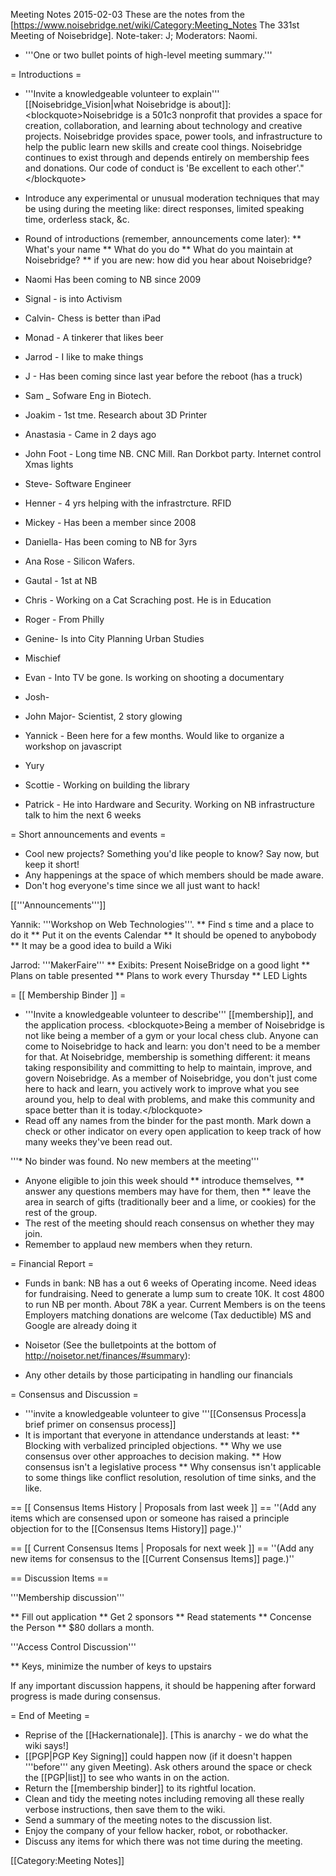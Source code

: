 Meeting Notes 2015-02-03 
 These are the notes from the [https://www.noisebridge.net/wiki/Category:Meeting_Notes The 331st Meeting of Noisebridge]. Note-taker: J; Moderators: Naomi.
* '''One or two bullet points of high-level meeting summary.'''

= Introductions =

* '''Invite a knowledgeable volunteer to explain''' [[Noisebridge_Vision|what Noisebridge is about]]:
&lt;blockquote>Noisebridge is a 501c3 nonprofit that provides a space for creation, collaboration, and learning about technology and creative projects. Noisebridge provides space, power tools, and infrastructure to help the public learn new skills and create cool things. Noisebridge continues to exist through and depends entirely on membership fees and donations. Our code of conduct is 'Be excellent to each other'."&lt;/blockquote>
* Introduce any experimental or unusual moderation techniques that may be using during the meeting like: direct responses, limited speaking time, orderless stack, &amp;c.
* Round of introductions (remember, announcements come later):
** What's your name
** What do you do
** What do you maintain at Noisebridge?
** if you are new: how did you hear about Noisebridge?

* Naomi  Has been coming to NB since 2009
* Signal - is into Activism
* Calvin- Chess is better than iPad
* Monad - A tinkerer that likes beer
* Jarrod - I like to make things
* J - Has been coming since last year before the reboot (has a truck)
* Sam _ Sofware Eng in Biotech.
* Joakim - 1st tme. Research about 3D Printer 
* Anastasia - Came in 2 days ago
* John Foot - Long time NB. CNC Mill. Ran Dorkbot party. Internet control Xmas lights
* Steve- Software Engineer
* Henner - 4 yrs helping with the infrastrcture. RFID
* Mickey - Has been a member since 2008
* Daniella- Has been coming to NB for 3yrs
* Ana Rose - Silicon Wafers. 
* Gautal - 1st  at NB
* Chris - Working on a Cat Scraching post. He is in Education
* Roger - From Philly
* Genine- Is into City Planning Urban Studies 
* Mischief
* Evan - Into TV be gone. Is working on shooting a documentary
* Josh-
* John Major- Scientist, 2 story glowing
* Yannick - Been here for a few months. Would like to organize a workshop on javascript
* Yury
* Scottie - Working on building the library
* Patrick - He into Hardware and Security. Working on NB infrastructure talk to him the next 6 weeks 


= Short announcements and events =
* Cool new projects? Something you'd like people to know? Say now, but keep it short!
* Any happenings at the space of which members should be made aware.
* Don't hog everyone's time since we all just want to hack!

[['''Announcements''']]

Yannik: '''Workshop on Web Technologies'''. 
** Find s time and a place to do it
** Put it on the events Calendar
** It should be opened to anybobody
** It may be a good idea to build a Wiki

Jarrod: '''MakerFaire'''
** Exibits: Present NoiseBridge on a good light
** Plans on table presented 
** Plans to work every Thursday
** LED Lights

= [[ Membership Binder ]] =

* '''Invite a knowledgeable volunteer to describe''' [[membership]], and the application process.
&lt;blockquote>Being a member of Noisebridge is not like being a member of a gym or your local chess club. Anyone can come to Noisebridge to hack and learn: you don't need to be a member for that. At Noisebridge, membership is something different: it means taking responsibility and committing to help to maintain, improve, and govern Noisebridge. As a member of Noisebridge, you don't just come here to hack and learn, you actively work to improve what you see around you, help to deal with problems, and make this community and space better than it is today.&lt;/blockquote>
* Read off any names from the binder for the past month. Mark down a check or other indicator on every open application to keep track of how many weeks they've been read out.

'''* No binder was found. No new members at the meeting'''

* Anyone eligible to join this week should
** introduce themselves,
** answer any questions members may have for them, then
** leave the area in search of gifts (traditionally beer and a lime, or cookies) for the rest of the group.
* The rest of the meeting should reach consensus on whether they may join.
* Remember to applaud new members when they return.

= Financial Report =
* Funds in bank: NB has a out 6 weeks of Operating income. Need ideas for fundraising.  Need to generate a lump sum to create 10K.
It cost 4800 to run NB per month. About 78K a year. 
Current Members is  on the teens
Employers matching donations are welcome (Tax deductible) MS and Google are already doing it 



* Noisetor (See the bulletpoints at the bottom of http://noisetor.net/finances/#summary):
* Any other details by those participating in handling our financials

= Consensus and Discussion =

* '''invite a knowledgeable volunteer to give '''[[Consensus Process|a brief primer on consensus process]]
* It is important that everyone in attendance understands at least:
** Blocking with verbalized principled objections.
** Why we use consensus over other approaches to decision making.
** How consensus isn't a legislative process
** Why consensus isn't applicable to some things like conflict resolution, resolution of time sinks, and the like.

== [[ Consensus Items History | Proposals from last week ]] ==
''(Add any items which are consensed upon or someone has raised a principle objection for to the [[Consensus Items History]] page.)''

== [[ Current Consensus Items | Proposals for next week ]] ==
''(Add any new items for consensus to the [[Current Consensus Items]] page.)''

== Discussion Items ==

'''Membership discussion'''

** Fill out application
** Get 2 sponsors
** Read statements
** Concense the Person
** $80 dollars a month.

'''Access Control Discussion''' 

** Keys, minimize the number of keys to upstairs

If any important discussion happens, it should be happening after forward progress is made during consensus.

= End of Meeting =

* Reprise of the [[Hackernationale]]. [This is anarchy - we do what the wiki says!]
* [[PGP|PGP Key Signing]] could happen now (if it doesn't happen '''before''' any given Meeting).  Ask others around the space or check the [[PGP|list]] to see who wants in on the action.
* Return the [[membership binder]] to its rightful location.
* Clean and tidy the meeting notes including removing all these really verbose instructions, then save them to the wiki.
* Send a summary of the meeting notes to the discussion list.
* Enjoy the company of your fellow hacker, robot, or robothacker.
* Discuss any items for which there was not time during the meeting.

[[Category:Meeting Notes]]